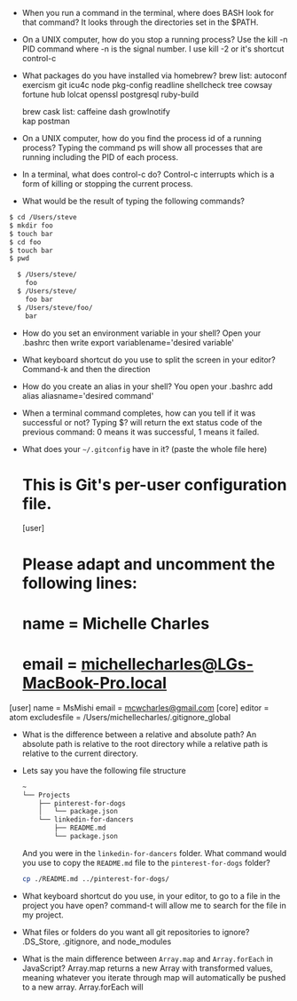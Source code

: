 - When you run a command in the terminal, where does BASH look for that command?
  It looks through the directories set in the $PATH.

- On a UNIX computer, how do you stop a running process?
  Use the kill -n PID command where -n is the signal number. I use kill -2 or it's shortcut control-c

- What packages do you have installed via homebrew?
  brew list:
  autoconf
  exercism
  git
  icu4c
  node
  pkg-config
  readline
  shellcheck
  tree
  cowsay
  fortune
  hub
  lolcat
  openssl
  postgresql
  ruby-build

  brew cask list:
  caffeine                                dash                                    growlnotify                             
  kap
  postman


- On a UNIX computer, how do you find the process id of a running process?
  Typing the command ps will show all processes that are running including the PID of each process.

- In a terminal, what does control-c do?
  Control-c interrupts which is a form of killing or stopping the current process.

- What would be the result of typing the following commands?
```sh
$ cd /Users/steve
$ mkdir foo
$ touch bar
$ cd foo
$ touch bar
$ pwd
```
```sh
  $ /Users/steve/
    foo
  $ /Users/steve/
    foo bar
  $ /Users/steve/foo/
    bar
```

- How do you set an environment variable in your shell?
  Open your .bashrc then write export variablename='desired variable'

- What keyboard shortcut do you use to split the screen in your editor?
  Command-k and then the direction

- How do you create an alias in your shell?
  You open your .bashrc add alias aliasname='desired command'

- When a terminal command completes, how can you tell if it was successful or not?
  Typing $? will return the ext status code of the previous command: 0 means it was successful, 1 means it failed.


- What does your `~/.gitconfig` have in it? (paste the whole file here)
  # This is Git's per-user configuration file.
  [user]
  # Please adapt and uncomment the following lines:
  #	name = Michelle Charles
  #	email = michellecharles@LGs-MacBook-Pro.local
[user]
name = MsMishi
email = mcwcharles@gmail.com
[core]
editor = atom
excludesfile = /Users/michellecharles/.gitignore_global


- What is the difference between a relative and absolute path?
  An absolute path is relative to the root directory while a relative path is relative to the current directory.

- Lets say you have the following file structure

  ```sh
  ~
  └── Projects
      ├── pinterest-for-dogs
      │   └── package.json
      └── linkedin-for-dancers
          ├── README.md
          └── package.json
  ```

  And you were in the `linkedin-for-dancers` folder. What command would you use to copy the `README.md` file to the `pinterest-for-dogs` folder?
  ```sh
  cp ./README.md ../pinterest-for-dogs/
  ```

- What keyboard shortcut do you use, in your editor, to go to a file in the project you have open?
  command-t will allow me to search for the file in my project.

- What files or folders do you want all git repositories to ignore?
  .DS_Store, .gitignore, and node_modules

- What is the main difference between `Array.map` and `Array.forEach` in JavaScript?
  Array.map returns a new Array with transformed values, meaning whatever you iterate through map will automatically be pushed to a new array.
  Array.forEach will
